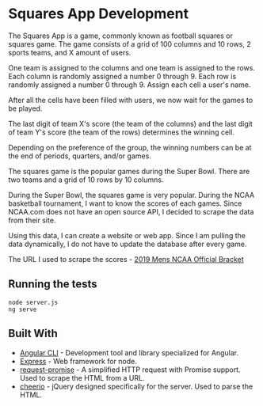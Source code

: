 # Squares App Development

The Squares App is a game, commonly known as football squares or squares game. 
The game consists of a grid of 100 columns and 10 rows, 2 sports teams, and X amount of users. 

One team is assigned to the columns and one team is assigned to the rows. Each column is randomly assigned a number 0 through 9. Each row is
randomly assigned a number 0 through 9. Assign each cell a user's name. 

After all the cells have been filled with users, we now wait for the games to be played. 

The last digit of team X's score (the team of the columns) and the last digit of team Y's score (the team of the rows) determines the winning cell. 

Depending on the preference of the group, the winning numbers can be at the end of periods, quarters, and/or games. 

The squares game is the popular games during the Super Bowl. There are two teams and a grid of 10 rows by 10 columns. 

During the Super Bowl, the squares game is very popular. 
During the NCAA basketball tournament, I want to know the scores of each games. Since NCAA.com does not have an open source API, I decided to scrape the data from their site. 

Using this data, I can create a website or web app. Since I am pulling the data dynamically, I do not have to update the database after every game.


The URL I used to scrape the scores - [2019 Mens NCAA Official Bracket](https://www.ncaa.com/brackets/basketball-men/d1/2019)

## Running the tests

```
node server.js
ng serve
```

## Built With

* [Angular CLI](https://cli.angular.io/) - Development tool and library specialized for Angular.
* [Express](https://github.com/expressjs/express) - Web framework for node.
* [request-promise](https://github.com/request/request-promise) - A simplified HTTP request with Promise support. Used to scrape the HTML from a URL.  
* [cheerio](https://github.com/cheeriojs/cheerio) - jQuery designed specifically for the server. Used to parse the HTML. 

